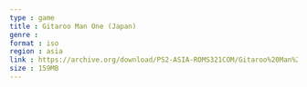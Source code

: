 ```yaml
---
type : game
title : Gitaroo Man One (Japan)
genre : 
format : iso
region : asia
link : https://archive.org/download/PS2-ASIA-ROMS321COM/Gitaroo%20Man%20One%20%28Japan%29.7z
size : 159MB
---
```

